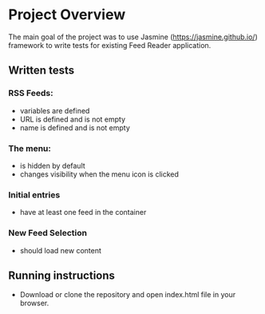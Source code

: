 # Project Overview

The main goal of the project was to use Jasmine (https://jasmine.github.io/) framework to write tests for existing Feed Reader application.


## Written tests

### RSS Feeds:

* variables are defined
* URL is defined and is not empty
* name is defined and is not empty

### The menu:

* is hidden by default
* changes visibility when the menu icon is clicked

### Initial entries

* have at least one feed in the container

### New Feed Selection

* should load new content

## Running instructions

* Download or clone the repository and open index.html file in your browser.

